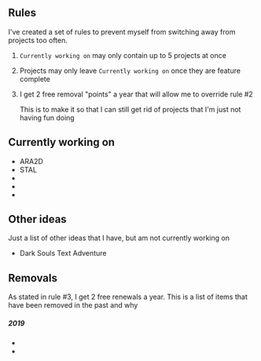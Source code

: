## Rules
I've created a set of rules to prevent myself from switching away from projects too often.
1. `Currently working on` may only contain up to 5 projects at once
2. Projects may only leave `Currently working on` once they are feature complete
3. I get 2 free removal "points" a year that will allow me to override rule #2
   
   This is to make it so that I can still get rid of projects that I'm just not having fun doing

## Currently working on
+ ARA2D
+ STAL
+
+
+

## Other ideas
Just a list of other ideas that I have, but am not currently working on
+ Dark Souls Text Adventure

## Removals
As stated in rule #3, I get 2 free renewals a year. This is a list of items that have been removed in the past and why

##### 2019
+
+
